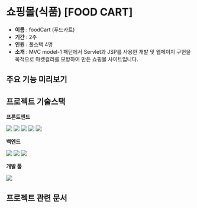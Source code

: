 # 쇼핑몰(식품) [FOOD CART]


* **이름** : foodCart (푸드카트)
* **기간** : 2주
* **인원** : 풀스택 4명
* **소개** : MVC model-1 패턴에서 Servlet과 JSP를 사용한 개발 및 웹페이지 구현을 목적으로 마켓컬리를 모방하여 만든 쇼핑몰 사이트입니다.


## 주요 기능 미리보기

## 프로젝트 기술스택
**프론트엔드**

<img src="https://img.shields.io/badge/HTML5-E34F26?style=flat-square&logo=html5&logoColor=white"/> <img src="https://img.shields.io/badge/CSS3-1572B6?style=flat-square&logo=css3&logoColor=white"/> <img src="https://img.shields.io/badge/JavaScript-F7DF1E?style=flat-square&logo=javascript&logoColor=black"/> <img src="https://img.shields.io/badge/jQuery-0769AD?style=flat-square&logo=jQuery&logoColor=white"/>
<img src="https://img.shields.io/badge/Bootstrapap-7952B3?style=flat-square&logo=bootstrap&logoColor=white"/> 

**백엔드**

<img src="https://img.shields.io/badge/java-007396?style=flat-square&logo=java&logoColor=white"/> <img src="https://img.shields.io/badge/ORACLE-F80000?style=flat-square&logo=oracle&logoColor=white"/> <img src="https://img.shields.io/badge/Apache Tomcat-F8DC75?style=flat-square&logo=apachetomcat&logoColor=black"/>

**개발 툴**

<img src="https://img.shields.io/badge/Eclipse%20IDE-2C2255?style=flat-square&logo=java&logoColor=white"/>

## 프로젝트 관련 문서
